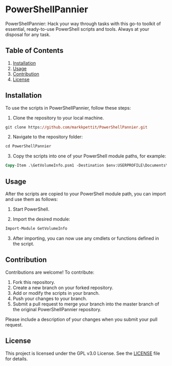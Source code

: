 # PowerShellPannier

PowerShellPannier: Hack your way through tasks with this go-to toolkit of essential, ready-to-use PowerShell scripts and tools. Always at your disposal for any task.

## Table of Contents

1. [Installation](#installation)
2. [Usage](#usage)
3. [Contribution](#contribution)
4. [License](#license)

## Installation

To use the scripts in PowerShellPannier, follow these steps:

1. Clone the repository to your local machine.
```ps
git clone https://github.com/markkpettit/PowerShellPannier.git
```

2. Navigate to the repository folder:
```ps
cd PowerShellPannier
```

3. Copy the scripts into one of your PowerShell module paths, for example:
```ps
Copy-Item .\GetVolumeInfo.psm1 -Destination $env:USERPROFILE\Documents\WindowsPowerShell\Modules\GetVolumeInfo\GetVolumeInfo.psm1
```

## Usage

After the scripts are copied to your PowerShell module path, you can import and use them as follows:

1. Start PowerShell.

2. Import the desired module:
```ps
Import-Module GetVolumeInfo
```

3. After importing, you can now use any cmdlets or functions defined in the script.

## Contribution

Contributions are welcome! To contribute:

1. Fork this repository.
2. Create a new branch on your forked repository.
3. Add or modify the scripts in your branch.
4. Push your changes to your branch.
5. Submit a pull request to merge your branch into the master branch of the original PowerShellPannier repository.

Please include a description of your changes when you submit your pull request.

## License

This project is licensed under the GPL v3.0 License. See the [LICENSE](LICENSE) file for details.
